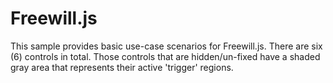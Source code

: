Freewill.js
===========
This sample provides basic use-case scenarios for Freewill.js. There are six (6) controls in total. Those controls that are hidden/un-fixed have a shaded gray area that represents their active 'trigger' regions.

